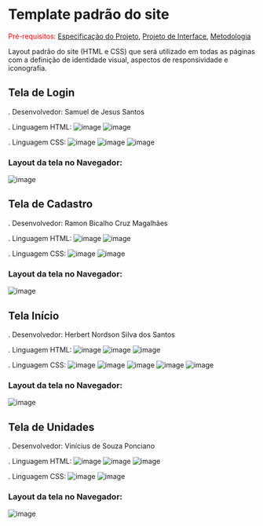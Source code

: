 # Template padrão do site

<span style="color:red">Pré-requisitos: <a href="2-Especificação do Projeto.md"> Especificação do Projeto</a></span>, <a href="3-Projeto de Interface.md"> Projeto de Interface</a>, <a href="4-Metodologia.md"> Metodologia</a>

Layout padrão do site (HTML e CSS) que será utilizado em todas as páginas com a definição de identidade visual, aspectos de responsividade e iconografia.

## Tela de Login

. Desenvolvedor: Samuel de Jesus Santos

. Linguagem HTML:
![image](https://user-images.githubusercontent.com/103009155/168449688-a79e4648-657a-423a-b775-dd7652eec482.png)
![image](https://user-images.githubusercontent.com/103009155/168449698-02f0aeb4-8c8c-4281-a6e3-898bae96aea0.png)

. Linguagem CSS:
![image](https://user-images.githubusercontent.com/103009155/168449722-3126b900-ddfd-4638-a4ed-24c59c6d960d.png)
![image](https://user-images.githubusercontent.com/103009155/168449745-72ece8a0-db31-4c57-92fa-17cce4575426.png)
![image](https://user-images.githubusercontent.com/103009155/168449756-3f67a175-faad-45b5-9dee-84b8b31ca4de.png)

### Layout da tela no Navegador:
![image](https://user-images.githubusercontent.com/103009155/168449586-9cee9797-fab8-4d38-ac5f-1a467adb7f15.png)

## Tela de Cadastro 

. Desenvolvedor: Ramon Bicalho Cruz Magalhães

. Linguagem HTML:
![image](https://user-images.githubusercontent.com/103009155/168449776-123d5686-64a5-4dea-bbbb-9f5917753700.png)
![image](https://user-images.githubusercontent.com/103009155/168449782-89caa66f-c681-4bc2-9c5a-1eb9ec4fdd03.png)

. Linguagem CSS:
![image](https://user-images.githubusercontent.com/103009155/168449793-c46b8c9e-c7b1-4c6f-8e95-a8b41ecec20e.png)
![image](https://user-images.githubusercontent.com/103009155/168449799-7e91e83c-36de-4911-8521-66db504b9c94.png)

### Layout da tela no Navegador:
![image](https://user-images.githubusercontent.com/103009155/168449534-35f5fde5-e52a-48f2-8cb5-ae0aebaa32b3.png)

## Tela Início 

. Desenvolvedor: Herbert Nordson Silva dos Santos

. Linguagem HTML:
![image](https://user-images.githubusercontent.com/103009155/168449220-e30d4ec0-29f1-405d-afd8-cf1be37f1e4c.png)
![image](https://user-images.githubusercontent.com/103009155/168449301-a5ab46d0-8d3c-45d3-906a-0df500d90b25.png)
![image](https://user-images.githubusercontent.com/103009155/168449341-28e52f40-950f-4a48-8d1a-454adc6677a9.png)

. Linguagem CSS:
![image](https://user-images.githubusercontent.com/103009155/168449380-3629a803-484d-4e83-8c9a-e57adce2de20.png)
![image](https://user-images.githubusercontent.com/103009155/168449413-371c331d-bd32-41e0-9be2-6869fc376f29.png)
![image](https://user-images.githubusercontent.com/103009155/168449430-a5a40a07-fa48-4c3f-aec8-1ce40e7111a1.png)
![image](https://user-images.githubusercontent.com/103009155/168449437-37bc858c-6931-490d-8343-2e0fe7d107e6.png)
![image](https://user-images.githubusercontent.com/103009155/168449446-bc1ba390-ab33-428f-b95c-14eea761c764.png)

### Layout da tela no Navegador:
![image](https://user-images.githubusercontent.com/103009155/168449471-3da7c4f3-9dc0-4520-aa1c-90d0f2525c9b.png)

## Tela de Unidades 

. Desenvolvedor: Vinícius de Souza Ponciano

. Linguagem HTML:
![image](https://user-images.githubusercontent.com/103009155/168449830-ed234acf-b459-4cb4-ac00-b8944d14b7e4.png)
![image](https://user-images.githubusercontent.com/103009155/168449856-87321e6e-4824-427a-bcda-359ad662bd9c.png)
![image](https://user-images.githubusercontent.com/103009155/168449872-4d28486e-fc6a-433d-b46f-31eeb75bb0ba.png)

. Linguagem CSS:
![image](https://user-images.githubusercontent.com/103009155/168449888-e22e9934-2f93-4b8b-b1a3-e0bcfe27bda8.png)
![image](https://user-images.githubusercontent.com/103009155/168449896-b076880d-9410-469c-960b-8b53270c0af4.png)

### Layout da tela no Navegador:
![image](https://user-images.githubusercontent.com/103009155/168449646-cd3340f2-6809-4c08-971a-d6a5e526e61d.png)
